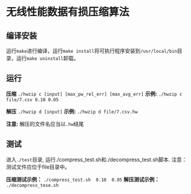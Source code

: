 # 无线性能数据有损压缩算法

## 编译安装
运行`make`进行编译，运行`make install`将可执行程序安装到`/usr/local/bin`目录，运行`make uninstall`卸载。

## 运行
**压缩**
`./hwzip c [input] [max_pw_rel_err] [max_avg_err]`
**示例:**
`./hwzip c file/7.csv 0.10 0.05`

**解压**
`./hwzip d [input]`
**示例:**
`./hwzip d file/7.csv.hw`

**注意:**
解压的文件名应当以`.hw`结尾

## 测试
进入`./test`目录, 运行./compress_test.sh和./decompress_test.sh脚本.
注意：测试文件应位于file目录中。

**压缩测试示例：**
`./compress_test.sh  0.10  0.05`
**解压测试示例：**
`./decompress_tese.sh`
